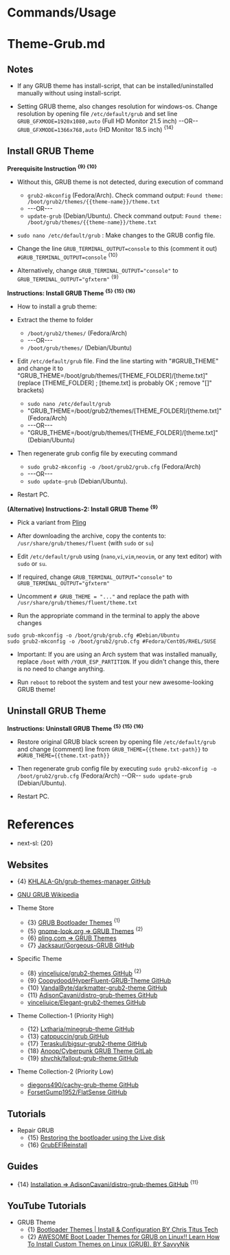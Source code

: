 # Commands/Usage

# Theme-Grub.md

## Notes

* If any GRUB theme has install-script, that can be installed/uninstalled manually without using install-script.

* Setting GRUB theme, also changes resolution for windows-os. Change resolution by opening file `/etc/default/grub` and set line `GRUB_GFXMODE=1920x1080,auto` (Full HD Monitor 21.5 inch) --OR-- `GRUB_GFXMODE=1366x768,auto` (HD Monitor 18.5 inch) <sup>{14}</sup>

## Install GRUB Theme

**Prerequisite Instruction <sup>{9} {10}</sup>**

* Without this, GRUB theme is not detected, during execution of command
  * `grub2-mkconfig` (Fedora/Arch). Check command output: `Found theme: /boot/grub2/themes/{{theme-name}}/theme.txt`
  * ---OR---
  * `update-grub` (Debian/Ubuntu). Check command output: `Found theme: /boot/grub/themes/{{theme-name}}/theme.txt`

* `sudo nano /etc/default/grub` : Make changes to the GRUB config file.

* Change the line `GRUB_TERMINAL_OUTPUT=console` to this (comment it out) `#GRUB_TERMINAL_OUTPUT=console` <sup>{10}</sup>

* Alternatively, change `GRUB_TERMINAL_OUTPUT="console"` to `GRUB_TERMINAL_OUTPUT="gfxterm"` <sup>{9}</sup>

**Instructions: Install GRUB Theme <sup>{5} {15} {16}</sup>**

* How to install a grub theme:

* Extract the theme to folder
  * `/boot/grub2/themes/` (Fedora/Arch)
  * ---OR---
  * `/boot/grub/themes/` (Debian/Ubuntu)

* Edit `/etc/default/grub` file. Find the line starting with "#GRUB_THEME" and change it to "GRUB_THEME=/boot/grub/themes/[THEME_FOLDER]/[theme.txt]" (replace [THEME_FOLDER] ; [theme.txt] is probably OK ; remove "[]" brackets)
  * `sudo nano /etc/default/grub`
  * "GRUB_THEME=/boot/grub2/themes/[THEME_FOLDER]/[theme.txt]" (Fedora/Arch)
  * ---OR---
  * "GRUB_THEME=/boot/grub/themes/[THEME_FOLDER]/[theme.txt]" (Debian/Ubuntu)

* Then regenerate grub config file by executing command
  * `sudo grub2-mkconfig -o /boot/grub2/grub.cfg` (Fedora/Arch)
  * ---OR---
  * `sudo update-grub` (Debian/Ubuntu).

* Restart PC.

**(Alternative) Instructions-2: Install GRUB Theme <sup>{9}</sup>**

* Pick a variant from [Pling](https://www.pling.com/p/2133341)

* After downloading the archive, copy the contents to: `/usr/share/grub/themes/fluent` (with `sudo` or `su`)

* Edit `/etc/default/grub` using (`nano`,`vi`,`vim`,`neovim`, or any text editor) with `sudo` or `su`.

* If required, change `GRUB_TERMINAL_OUTPUT="console"` to `GRUB_TERMINAL_OUTPUT="gfxterm"`

* Uncomment `# GRUB_THEME = "..."` and replace the path with `/usr/share/grub/themes/fluent/theme.txt`

* Run the appropriate command in the terminal to apply the above changes
```
sudo grub-mkconfig -o /boot/grub/grub.cfg #Debian/Ubuntu
sudo grub2-mkconfig -o /boot/grub2/grub.cfg #Fedora/CentOS/RHEL/SUSE
```

* Important: If you are using an Arch system that was installed manually, replace `/boot` with `/YOUR_ESP_PARTITION`. If you didn't change this, there is no need to change anything.

* Run `reboot` to reboot the system and test your new awesome-looking GRUB theme!

## Uninstall GRUB Theme

**Instructions: Uninstall GRUB Theme <sup>{5} {15} {16}</sup>**

* Restore original GRUB black screen by opening file `/etc/default/grub` and change (comment) line from `GRUB_THEME={{theme.txt-path}}` to `#GRUB_THEME={{theme.txt-path}}`

* Then regenerate grub config file by executing `sudo grub2-mkconfig -o /boot/grub2/grub.cfg` (Fedora/Arch) --OR-- `sudo update-grub` (Debian/Ubuntu).

* Restart PC.

# References

* next-sl: {20}

## Websites

* {4} [KHLALA-Gh/grub-themes-manager GitHub](https://github.com/KHLALA-Gh/grub-themes-manager)
* [GNU GRUB Wikipedia](https://en.wikipedia.org/wiki/GNU_GRUB)

* Theme Store
  * {3} [GRUB Bootloader Themes](https://christitus.com/bootloader-themes/) <sup>{1}</sup>
  * {5} [gnome-look.org => GRUB Themes](https://www.gnome-look.org/browse?cat=109&ord=latest) <sup>{2}</sup>
  * {6} [pling.com => GRUB Themes](https://www.pling.com/browse?cat=109&ord=latest)
  * {7} [Jacksaur/Gorgeous-GRUB GitHub](https://github.com/Jacksaur/Gorgeous-GRUB)

* Specific Theme
  * {8} [vinceliuice/grub2-themes GitHub](https://github.com/vinceliuice/grub2-themes) <sup>{2}</sup>
  * {9} [Coopydood/HyperFluent-GRUB-Theme GitHub](https://github.com/Coopydood/HyperFluent-GRUB-Theme)
  * {10} [VandalByte/darkmatter-grub2-theme GitHub](https://github.com/VandalByte/darkmatter-grub2-theme)
  * {11} [AdisonCavani/distro-grub-themes GitHub](https://github.com/AdisonCavani/distro-grub-themes)
  * [vinceliuice/Elegant-grub2-themes GitHub](https://github.com/vinceliuice/Elegant-grub2-themes)

* Theme Collection-1 (Priority High)
  * {12} [Lxtharia/minegrub-theme GitHub](https://github.com/Lxtharia/minegrub-theme)
  * {13} [catppuccin/grub GitHub](https://github.com/catppuccin/grub)
  * {17} [Teraskull/bigsur-grub2-theme GitHub](https://github.com/Teraskull/bigsur-grub2-theme)
  * {18} [Anoop/Cyberpunk GRUB Theme GitLab](https://gitlab.com/anoopmsivadas/Cyberpunk-GRUB-Theme)
  * {19} [shvchk/fallout-grub-theme GitHub](https://github.com/shvchk/fallout-grub-theme)

* Theme Collection-2 (Priority Low)
  * [diegons490/cachy-grub-theme GitHub](https://github.com/diegons490/cachy-grub-theme)
  * [ForsetGump1952/FlatSense GitHub](https://github.com/ForsetGump1952/FlatSense)

## Tutorials

* Repair GRUB
  * {15} [Restoring the bootloader using the Live disk](https://docs.fedoraproject.org/en-US/quick-docs/grub2-bootloader/#_restoring_the_bootloader_using_the_live_disk)
  * {16} [GrubEFIReinstall](https://wiki.debian.org/GrubEFIReinstall)

## Guides

* {14} [Installation => AdisonCavani/distro-grub-themes GitHub](https://k1ng.dev/distro-grub-themes/installation) <sup>{11}</sup>

## YouTube Tutorials

* GRUB Theme
  * {1} [Bootloader Themes | Install & Configuration BY Chris Titus Tech](https://www.youtube.com/watch?v=BAyzHP1Cqb0)
  * {2} [AWESOME Boot Loader Themes for GRUB on Linux!! Learn How To Install Custom Themes on Linux (GRUB). BY SavvyNik](https://www.youtube.com/watch?v=nZu0rEgJcXA)
